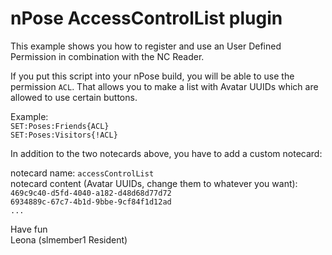 # nPose AccessControlList plugin
This example shows you how to register and use an User Defined Permission in combination with the NC Reader.

If you put this script into your nPose build, you will be able to use the permission `ACL`. That allows you to make a list with Avatar UUIDs which are allowed to use certain buttons.

Example:  
`SET:Poses:Friends{ACL}`  
`SET:Poses:Visitors{!ACL}`

In addition to the two notecards above, you have to add a custom notecard:

notecard name: `accessControlList`  
notecard content (Avatar UUIDs, change them to whatever you want):  
`469c9c40-d5fd-4040-a182-d48d68d77d72`  
`6934889c-67c7-4b1d-9bbe-9cf84f1d12ad`  
`...`

Have fun  
Leona (slmember1 Resident)
